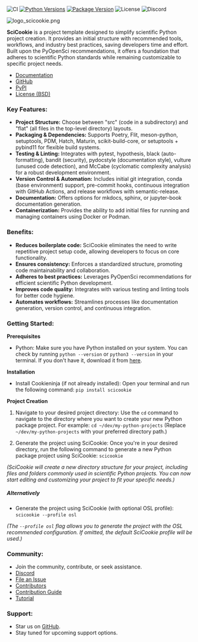 ![CI](https://img.shields.io/github/actions/workflow/status/osl-incubator/scicookie/main.yaml?logo=github&label=CI)
[![Python Versions](https://img.shields.io/pypi/pyversions/scicookie)](https://pypi.org/project/scicookie/)
[![Package Version](https://img.shields.io/pypi/v/scicookie?color=blue)](https://pypi.org/project/scicookie/)
![License](https://img.shields.io/pypi/l/scicookie?color=blue)
![Discord](https://img.shields.io/discord/796786891798085652?logo=discord&color=blue)

![logo_scicookie.png](https://github.com/osl-incubator/scicookie/blob/main/docs/images/logo_scicookie.png?raw=true)

**SciCookie** is a project template designed to simplify scientific Python
project creation. It provides an initial structure with recommended tools,
workflows, and industry best practices, saving developers time and effort. Built
upon the PyOpenSci recommendations, it offers a foundation that adheres to
scientific Python standards while remaining customizable to specific project
needs.

- [Documentation](https://osl-incubator.github.io/scicookie/)
- [GitHub](https://github.com/osl-incubator/scicookie)
- [PyPI](https://pypi.org/project/scicookie/)
- [License (BSD)](https://github.com/osl-incubator/scicookie/blob/main/LICENSE)

### Key Features:

- **Project Structure:** Choose between "src" (code in a subdirectory) and
  "flat" (all files in the top-level directory) layouts.
- **Packaging & Dependencies:** Supports Poetry, Flit, meson-python, setuptools,
  PDM, Hatch, Maturin, scikit-build-core, or setuptools + pybind11 for flexible
  build systems.
- **Testing & Linting:** Integrates with pytest, hypothesis, black
  (auto-formatting), bandit (security), pydocstyle (documentation style),
  vulture (unused code detection), and McCabe (cyclomatic complexity analysis)
  for a robust development environment.
- **Version Control & Automation:** Includes initial git integration, conda
  (base environment) support, pre-commit hooks, continuous integration with
  GitHub Actions, and release workflows with semantic-release.
- **Documentation:** Offers options for mkdocs, sphinx, or jupyter-book
  documentation generation.
- **Containerization:** Provides the ability to add initial files for running
  and managing containers using Docker or Podman.

### Benefits:

- **Reduces boilerplate code:** SciCookie eliminates the need to write
  repetitive project setup code, allowing developers to focus on core
  functionality.
- **Ensures consistency:** Enforces a standardized structure, promoting code
  maintainability and collaboration.
- **Adheres to best practices:** Leverages PyOpenSci recommendations for
  efficient scientific Python development.
- **Improves code quality:** Integrates with various testing and linting tools
  for better code hygiene.
- **Automates workflows:** Streamlines processes like documentation generation,
  version control, and continuous integration.

### Getting Started:

**Prerequisites**

- Python: Make sure you have Python installed on your system. You can check by
  running `python --version` or `python3 --version` in your terminal. If you
  don't have it, download it from [here](https://www.python.org/downloads/).

**Installation**

- Install Cookieninja (if not already installed): Open your terminal and run the
  following command: `pip install scicookie`

**Project Creation**

1. Navigate to your desired project directory: Use the `cd` command to navigate
   to the directory where you want to create your new Python package project.
   For example: `cd ~/dev/my-python-projects` (Replace
   `~/dev/my-python-projects` with your preferred directory path.)

2. Generate the project using SciCookie: Once you're in your desired directory,
   run the following command to generate a new Python package project using
   SciCookie: `scicookie`

_(SciCookie will create a new directory structure for your project, including
files and folders commonly used in scientific Python projects. You can now start
editing and customizing your project to fit your specific needs.)_

##### _Alternatively_

- Generate the project using SciCookie (with optional OSL profile):
  `scicookie --profile osl`

_(The `--profile osl` flag allows you to generate the project with the OSL
recommended configuration. If omitted, the default SciCookie profile will be
used.)_

### Community:

- Join the community, contribute, or seek assistance.
- [Discord](https://discord.gg/huPRh422)
- [File an Issue](https://github.com/osl-incubator/scicookie/issues)
- [Contributors](https://github.com/osl-incubator/scicookie/graphs/contributors)
- [Contribution Guide](https://github.com/osl-incubator/scicookie/blob/main/docs/contributing.md)
- [Tutorial](https://youtu.be/GozNb4i47Ds?si=MIqJC56Ernvxpj_i)

### Support:

- Star us on [GitHub](https://github.com/osl-incubator/scicookie).
- Stay tuned for upcoming support options.
